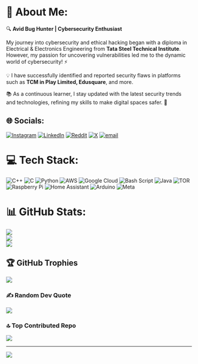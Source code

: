 # 💫 About Me:
<p>🔍 <strong>Avid Bug Hunter | Cybersecurity Enthusiast</strong></p>

<p>My journey into cybersecurity and ethical hacking began with a diploma in Electrical & Electronics Engineering from <strong>Tata Steel Technical Institute</strong>. However, my passion for uncovering vulnerabilities led me to the dynamic world of cybersecurity! ⚡</p>

<p>💡 I have successfully identified and reported security flaws in platforms such as <strong>TCM in Play Limited, Edusquare</strong>, and more.</p>

<p>📚 As a continuous learner, I stay updated with the latest security trends and technologies, refining my skills to make digital spaces safer. 🚀</p>



## 🌐 Socials:
[![Instagram](https://img.shields.io/badge/Instagram-%23E4405F.svg?logo=Instagram&logoColor=white)](https://instagram.com/devloper_gaurav) [![LinkedIn](https://img.shields.io/badge/LinkedIn-%230077B5.svg?logo=linkedin&logoColor=white)](https://linkedin.com/in/gauravkumarkalindi) [![Reddit](https://img.shields.io/badge/Reddit-%23FF4500.svg?logo=Reddit&logoColor=white)](https://reddit.com/user/GauravKumarkalindi) [![X](https://img.shields.io/badge/X-black.svg?logo=X&logoColor=white)](https://x.com/G720992211) [![email](https://img.shields.io/badge/Email-D14836?logo=gmail&logoColor=white)](mailto:gauravkumarkalindi@outlook.com) 

# 💻 Tech Stack:
![C++](https://img.shields.io/badge/c++-%2300599C.svg?style=for-the-badge&logo=c%2B%2B&logoColor=white) ![C](https://img.shields.io/badge/c-%2300599C.svg?style=for-the-badge&logo=c&logoColor=white) ![Python](https://img.shields.io/badge/python-3670A0?style=for-the-badge&logo=python&logoColor=ffdd54) ![AWS](https://img.shields.io/badge/AWS-%23FF9900.svg?style=for-the-badge&logo=amazon-aws&logoColor=white) ![Google Cloud](https://img.shields.io/badge/GoogleCloud-%234285F4.svg?style=for-the-badge&logo=google-cloud&logoColor=white) ![Bash Script](https://img.shields.io/badge/bash_script-%23121011.svg?style=for-the-badge&logo=gnu-bash&logoColor=white) ![Java](https://img.shields.io/badge/java-%23ED8B00.svg?style=for-the-badge&logo=openjdk&logoColor=white) ![TOR](https://img.shields.io/badge/tor-%237E4798.svg?style=for-the-badge&logo=tor-project&logoColor=white) ![Raspberry Pi](https://img.shields.io/badge/-Raspberry_Pi-C51A4A?style=for-the-badge&logo=Raspberry-Pi) ![Home Assistant](https://img.shields.io/badge/home%20assistant-%2341BDF5.svg?style=for-the-badge&logo=home-assistant&logoColor=white) ![Arduino](https://img.shields.io/badge/-Arduino-00979D?style=for-the-badge&logo=Arduino&logoColor=white) ![Meta](https://img.shields.io/badge/Meta-%230467DF.svg?style=for-the-badge&logo=Meta&logoColor=white)
# 📊 GitHub Stats:
![](https://github-readme-stats.vercel.app/api?username=gauravkumarkalindi&theme=dark&hide_border=false&include_all_commits=false&count_private=false)<br/>
![](https://nirzak-streak-stats.vercel.app/?user=gauravkumarkalindi&theme=dark&hide_border=false)<br/>
![](https://github-readme-stats.vercel.app/api/top-langs/?username=gauravkumarkalindi&theme=dark&hide_border=false&include_all_commits=false&count_private=false&layout=compact)

## 🏆 GitHub Trophies
![](https://github-profile-trophy.vercel.app/?username=gauravkumarkalindi&theme=radical&no-frame=false&no-bg=true&margin-w=4)

### ✍️ Random Dev Quote
![](https://quotes-github-readme.vercel.app/api?type=horizontal&theme=radical)

### 🔝 Top Contributed Repo
![](https://github-contributor-stats.vercel.app/api?username=gauravkumarkalindi&limit=5&theme=dark&combine_all_yearly_contributions=true)

---
[![](https://visitcount.itsvg.in/api?id=gauravkumarkalindi&icon=0&color=0)](https://visitcount.itsvg.in)

<!-- Proudly created with GPRM ( https://gprm.itsvg.in ) -->
